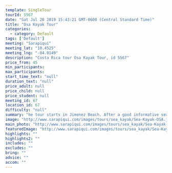 ```yaml
---
template: SingleTour
tourId: 5567
date: "Sat Jul 20 2019 15:43:21 GMT-0600 (Central Standard Time)"
title: "Osa Kayak Tour"
categories: 
  - category: Default
tags: ['Default']
meeting: "Sarapiqui"
meeting_lat: "10.4525"
meeting_lng: "-84.0149"
description: "Costa Rica tour Osa Kayak Tour, id 5567"
price_from: 45
min_participants: 
max_participants: 
start_time_text: "null"
duration_text: "null"
price_adult: null
price_child: null
price_student: null
meeting_id: 67
location_id: 67
difficulty: "null"
summary: "he tour starts in Jimenez Beach. After a good informative sea-kayaking techniques lesson, and safety talk, kayakers will slowly start paddling into the Preciosa and Platanares Wildlife and Mangroves Reserve."
image: "http://www.sarapiqui.com/images/tours/sea_kayak/Sea-Kayak-OSA.jpg"
main_photo: "http://www.sarapiqui.com/images/tours/sea_kayak/Sea-Kayak-OSA.jpg"
featuredImage: "http://www.sarapiqui.com/images/tours/sea_kayak/Sea-Kayak-OSA.jpg"
highlights: ""
highlights2: ""
includes: ""
excludes: ""
bring: ""
advice: ""
accom: ""
---
```

